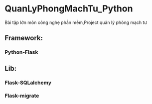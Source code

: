 # QuanLyPhongMachTu_Python

Bài tập lớn môn công nghẹ phần mềm,Project quản lý phòng mạch tư

## Framework:

### Python-Flask

###

## Lib:

### Flask-SQLalchemy

### Flask-migrate
